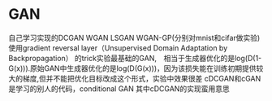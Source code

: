 # GAN
自己学习实现的DCGAN WGAN LSGAN WGAN-GP(分别对mnist和cifar做实验)
使用gradient reversal layer（Unsupervised Domain Adaptation by Backpropagation） 的trick实验最基础的GAN,　相当于生成器优化的是log(D(1-G(x))).原始GAN中生成器优化的是log(D(G(x)))，因为该损失能在训练初期提供较大的梯度,但并不能把优化目标改成这个形式，实验中效果很差
cDCGAN和cGAN是学习的别人的代码，conditional GAN  其中cDCGAN的实现蛮用意思
